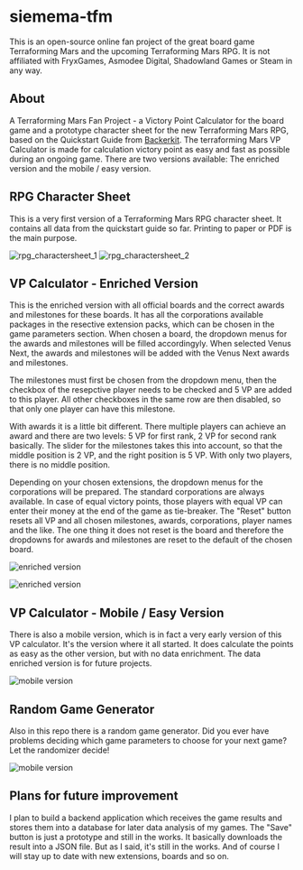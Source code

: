 # siemema-tfm
This is an open-source online fan project of the great board game Terraforming Mars and the upcoming Terraforming Mars RPG. It is not affiliated with FryxGames, Asmodee Digital, Shadowland Games or Steam in any way.

## About
A Terraforming Mars Fan Project - a Victory Point Calculator for the board game and a prototype character sheet for the new Terraforming Mars RPG, based on the Quickstart Guide from [Backerkit](https://www.backerkit.com/c/projects/shadowlands-games/terraforming-mars-ttrpg). The terraforming Mars VP Calculator is made for calculation victory point as easy and fast as possible during an ongoing game. There are two versions available: The enriched version and the mobile / easy version.

## RPG Character Sheet
This is a very first version of a Terraforming Mars RPG character sheet. It contains all data from the quickstart guide so far. Printing to paper or PDF is the main purpose.

![rpg_charactersheet_1](./documentation/rpg_charactersheet_1.png)
![rpg_charactersheet_2](./documentation/rpg_charactersheet_2.png)

## VP Calculator - Enriched Version
This is the enriched version with all official boards and the correct awards and milestones for these boards. It has all the corporations available packages in the resective extension packs, which can be chosen in the game parameters section. When chosen a board, the dropdown menus for the awards and milestones will be filled accordingyly. When selected Venus Next, the awards and milestones will be added with the Venus Next awards and milestones. 

The milestones must first be chosen from the dropdown menu, then the checkbox of the resepctive player needs to be checked and 5 VP are added to this player. All other checkboxes in the same row are then disabled, so that only one player can have this milestone.

With awards it is a little bit different. There multiple players can achieve an award and there are two levels: 5 VP for first rank, 2 VP for second rank basically. The slider for the milestones takes this into account, so that the middle position is 2 VP, and the right position is 5 VP. With only two players, there is no middle position.

Depending on your chosen extensions, the dropdown menus for the corporations will be prepared. The standard corporations are always available. In case of equal victory points, those players with equal VP can enter their money at the end of the game as tie-breaker. The "Reset" button resets all VP and all chosen milestones, awards, corporations, player names and the like. The one thing it does not reset is the board and therefore the dropdowns for awards and milestones are reset to the default of the chosen board.

![enriched version](./documentation/vp_calculator_enriched.png)

![enriched version](./documentation/vp_calculator_enriched_demo.png)

## VP Calculator - Mobile / Easy Version
There is also a mobile version, which is in fact a very early version of this VP calculator. It's the version where it all started. It does calculate the points as easy as the other version, but with no data enrichment. The data enriched version is for future projects. 

![mobile version](./documentation/vp_calculator_mobile.png)

## Random Game Generator
Also in this repo there is a random game generator. Did you ever have problems deciding which game parameters to choose for your next game? Let the randomizer decide!

![mobile version](./documentation/random_game_generator.png)

## Plans for future improvement
I plan to build a backend application which receives the game results and stores them into a database for later data analysis of my games. The "Save" button is just a prototype and still in the works. It basically downloads the result into a JSON file. But as I said, it's still in the works. And of course I will stay up to date with new extensions, boards and so on.
